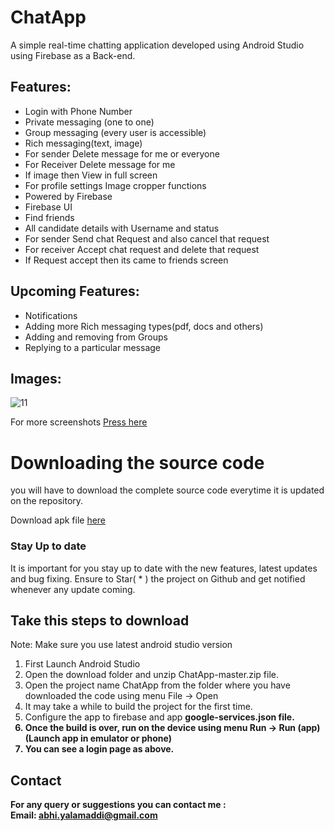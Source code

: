 # ChatApp

A simple real-time chatting application developed using Android Studio using Firebase as a Back-end.

## Features:
- Login with Phone Number
- Private messaging (one to one)
- Group messaging (every user is accessible)
- Rich messaging(text, image)
- For sender Delete message for me or everyone
- For Receiver Delete message for me
- If image then View in full screen
- For profile settings Image cropper functions
- Powered by Firebase
- Firebase UI
- Find friends
- All candidate details with Username and status
- For sender Send chat Request and also cancel that request
- For receiver Accept chat request and delete that request
- If Request accept then its came to friends screen

## Upcoming Features:
- Notifications
- Adding more Rich messaging types(pdf, docs and others)
- Adding and removing from Groups
- Replying to a particular message

## Images:
![11](https://github.com/hipstermartin/ChatApp/blob/master/screenshots/App%20Main%20Screen.jpeg)

For more screenshots <a href="https://github.com/hipstermartin/ChatApp/tree/master/screenshots">Press here</a>


# Downloading the source code

you will have to download the complete source code everytime it is updated on the repository.

Download apk file <a href="https://github.com/hipstermartin/ChatApp/blob/master/app/app-debug.apk">here</a>

### Stay Up to date
It is important for you stay up to date with the new features, latest updates and bug fixing. Ensure to Star( * ) the project on Github and get notified whenever any update coming.

## Take this steps to download
Note: Make sure you use latest android studio version

1) First Launch Android Studio
2) Open the download folder and unzip ChatApp-master.zip file.
3) Open the project name ChatApp from the folder where you have downloaded the code using menu File -> Open 
4) It may take a while to build the project for the first time.
5) Configure the app to firebase and app <b>google-services.json<b> file.
6) Once the build is over, run on the device using menu Run -> Run (app) (Launch app in emulator or phone)
7) You can see a login page as above.

## Contact
For any query or suggestions you can contact me :<br>
Email: abhi.yalamaddi@gmail.com
